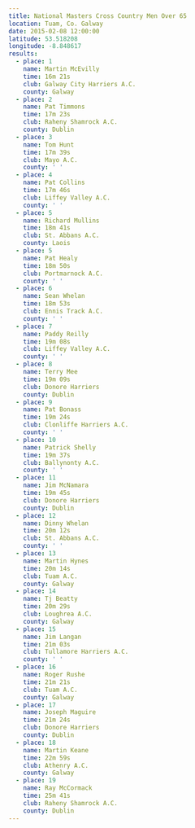 ```yaml
---
title: National Masters Cross Country Men Over 65
location: Tuam, Co. Galway
date: 2015-02-08 12:00:00
latitude: 53.518208
longitude: -8.848617
results:
  - place: 1
    name: Martin McEvilly
    time: 16m 21s
    club: Galway City Harriers A.C.
    county: Galway
  - place: 2
    name: Pat Timmons
    time: 17m 23s
    club: Raheny Shamrock A.C.
    county: Dublin
  - place: 3
    name: Tom Hunt
    time: 17m 39s
    club: Mayo A.C.
    county: ' '
  - place: 4
    name: Pat Collins
    time: 17m 46s
    club: Liffey Valley A.C.
    county: ' '
  - place: 5
    name: Richard Mullins
    time: 18m 41s
    club: St. Abbans A.C.
    county: Laois
  - place: 5
    name: Pat Healy
    time: 18m 50s
    club: Portmarnock A.C.
    county: ' '
  - place: 6
    name: Sean Whelan
    time: 18m 53s
    club: Ennis Track A.C.
    county: ' '
  - place: 7
    name: Paddy Reilly
    time: 19m 08s
    club: Liffey Valley A.C.
    county: ' '
  - place: 8
    name: Terry Mee
    time: 19m 09s
    club: Donore Harriers
    county: Dublin
  - place: 9
    name: Pat Bonass
    time: 19m 24s
    club: Clonliffe Harriers A.C.
    county: ' '
  - place: 10
    name: Patrick Shelly
    time: 19m 37s
    club: Ballynonty A.C.
    county: ' '
  - place: 11
    name: Jim McNamara
    time: 19m 45s
    club: Donore Harriers
    county: Dublin
  - place: 12
    name: Dinny Whelan
    time: 20m 12s
    club: St. Abbans A.C.
    county: ' '
  - place: 13
    name: Martin Hynes
    time: 20m 14s
    club: Tuam A.C.
    county: Galway
  - place: 14
    name: Tj Beatty
    time: 20m 29s
    club: Loughrea A.C.
    county: Galway
  - place: 15
    name: Jim Langan
    time: 21m 03s
    club: Tullamore Harriers A.C.
    county: ' '
  - place: 16
    name: Roger Rushe
    time: 21m 21s
    club: Tuam A.C.
    county: Galway
  - place: 17
    name: Joseph Maguire
    time: 21m 24s
    club: Donore Harriers
    county: Dublin
  - place: 18
    name: Martin Keane
    time: 22m 59s
    club: Athenry A.C.
    county: Galway
  - place: 19
    name: Ray McCormack
    time: 25m 41s
    club: Raheny Shamrock A.C.
    county: Dublin
---
```

